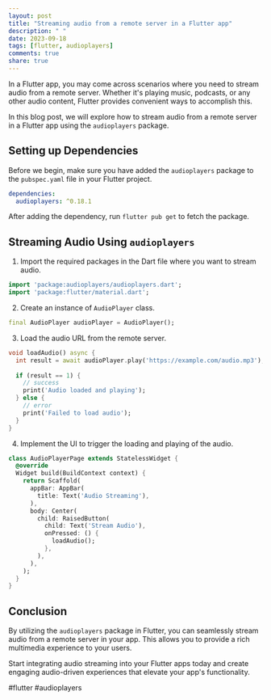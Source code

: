 ```yaml
---
layout: post
title: "Streaming audio from a remote server in a Flutter app"
description: " "
date: 2023-09-18
tags: [flutter, audioplayers]
comments: true
share: true
---
```


In a Flutter app, you may come across scenarios where you need to stream audio from a remote server. Whether it's playing music, podcasts, or any other audio content, Flutter provides convenient ways to accomplish this.

In this blog post, we will explore how to stream audio from a remote server in a Flutter app using the `audioplayers` package.

## Setting up Dependencies

Before we begin, make sure you have added the `audioplayers` package to the `pubspec.yaml` file in your Flutter project.

```yaml
dependencies:
  audioplayers: ^0.18.1
```

After adding the dependency, run `flutter pub get` to fetch the package.

## Streaming Audio Using `audioplayers`

1. Import the required packages in the Dart file where you want to stream audio.

```dart
import 'package:audioplayers/audioplayers.dart';
import 'package:flutter/material.dart';
```

2. Create an instance of `AudioPlayer` class.

```dart
final AudioPlayer audioPlayer = AudioPlayer();
```

3. Load the audio URL from the remote server.

```dart
void loadAudio() async {
  int result = await audioPlayer.play('https://example.com/audio.mp3');
  
  if (result == 1) {
    // success
    print('Audio loaded and playing');
  } else {
    // error
    print('Failed to load audio');
  }
}
```

4. Implement the UI to trigger the loading and playing of the audio.

```dart
class AudioPlayerPage extends StatelessWidget {
  @override
  Widget build(BuildContext context) {
    return Scaffold(
      appBar: AppBar(
        title: Text('Audio Streaming'),
      ),
      body: Center(
        child: RaisedButton(
          child: Text('Stream Audio'),
          onPressed: () {
            loadAudio();
          },
        ),
      ),
    );
  }
}
```

## Conclusion

By utilizing the `audioplayers` package in Flutter, you can seamlessly stream audio from a remote server in your app. This allows you to provide a rich multimedia experience to your users.

Start integrating audio streaming into your Flutter apps today and create engaging audio-driven experiences that elevate your app's functionality.

#flutter #audioplayers